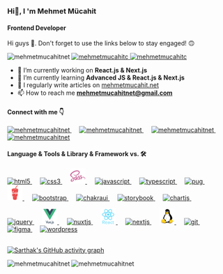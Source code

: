 ### Hi👋, I 'm Mehmet Mücahit</h3>
#### Frontend Developer

Hi guys 👋. Don't forget to use the links below to stay engaged! 🙃

<img src="https://komarev.com/ghpvc/?username=mehmetmucahitnet&label=Profile%20views&color=4b7bec&style=for-the-badge"
  alt="mehmetmucahitnet" />
<a href="https://github.com/mehmetmucahitnet" target="blank">
  <img
    src="https://img.shields.io/github/followers/mehmetmucahitnet?logo=github&label=Follow%20Me&color=4b7bec&style=for-the-badge"
    alt="mehmetmucahitc" />
</a>
<a href="https://twitter.com/mehmetmucahitc" target="blank">
  <img
    src="https://img.shields.io/twitter/follow/mehmetmucahitc?logo=twitter&label=Follow%20Me&color=4b7bec&style=for-the-badge"
    alt="mehmetmucahitc" />
</a>

- 🔭 I’m currently working on **React.js & Next.js**
- 🌱 I’m currently learning **Advanced JS & React.js & Next.js**
- 📝 I regularly write articles on [mehmetmucahit.net](mehmetmucahit.net)
- 📫 How to reach me **mehmetmucahitnet@gmail.com**

#### Connect with me 👇

<a href="https://instagram.com/mehmetmucahitdev" target="blank" title="Instagram">
  <img
    src="https://upload.wikimedia.org/wikipedia/commons/thumb/9/95/Instagram_logo_2022.svg/1200px-Instagram_logo_2022.svg.png"
    alt="mehmetmucahitnet" height="35" />
</a>&emsp;
<a href="https://twitter.com/mehmetmucahitc" target="blank" title="Twitter">
  <img src="https://upload.wikimedia.org/wikipedia/commons/thumb/4/4f/Twitter-logo.svg/1024px-Twitter-logo.svg.png"
    alt="mehmetmucahitnet" height="35" />
</a>&emsp;
<a href="https://linkedin.com/mehmetmucahitnet" target="blank" title="LinkedIN">
  <img src="https://brand.linkedin.com/content/dam/me/business/en-us/amp/brand-site/v2/bg/LI-Bug.svg.original.svg"
    alt="mehmetmucahitnet" height="35" />
</a>&emsp;
<a href="https://medium.com/@mehmetmucahitnet" target="blank" title="Medium">
  <img src="https://miro.medium.com/max/1400/1*psYl0y9DUzZWtHzFJLIvTw.png" alt="mehmetmucahitnet" height="35" />
</a>

#### Language & Tools & Library & Framework vs. 🛠

<a href="" target="_blank">
  <img
    src="https://upload.wikimedia.org/wikipedia/commons/thumb/6/61/HTML5_logo_and_wordmark.svg/1024px-HTML5_logo_and_wordmark.svg.png?20170517184425"
    alt="html5" height="35" title="HTML5" />
</a>&emsp;
<a href="" target="_blank">
  <img
    src="https://upload.wikimedia.org/wikipedia/commons/thumb/d/d5/CSS3_logo_and_wordmark.svg/726px-CSS3_logo_and_wordmark.svg.png?20160530175649"
    alt="css3" height="35" title="CSS3" />
</a>&emsp;
<a href="" target="_blank">
  <img src="https://raw.githubusercontent.com/devicons/devicon/master/icons/sass/sass-original.svg" alt="scss"
    height="35" title="SCSS" />
</a>&emsp;
<a href="" target="_blank">
  <img src="https://upload.wikimedia.org/wikipedia/commons/6/6a/JavaScript-logo.png?20120221235433" alt="javascript"
    height="35" title="Javascript" />
</a>&emsp;
<a href="" target="_blank">
  <img
    src="https://upload.wikimedia.org/wikipedia/commons/thumb/4/4c/Typescript_logo_2020.svg/1024px-Typescript_logo_2020.svg.png?20210506173343"
    alt="typescript" height="35" title="Typescript" />
</a>&emsp;
<a href="" target="_blank">
  <img src="https://cdn.worldvectorlogo.com/logos/pug.svg" alt="pug" height="35" title="Pug" />
</a>&emsp;
<a href="" target="_blank">
  <img src="https://raw.githubusercontent.com/devicons/devicon/master/icons/gulp/gulp-plain.svg" alt="gulpjs"
    height="35" title="Gulp JS" />
</a>&emsp;
<a href="" target="_blank">
  <img src="https://getbootstrap.com/docs/5.0/assets/brand/bootstrap-logo.svg" alt="bootstrap" height="35"
    title="Bootstrap" />
</a>&emsp;
<a href="" target="_blank">
  <img src="https://avatars.githubusercontent.com/u/54212428?s=200&v=4" alt="chakraui" height="35" title="Chakra UI" />
</a>&emsp;
<a href="https://storybook.js.org" target="_blank">
  <img src="https://static-00.iconduck.com/assets.00/storybook-icon-icon-412x512-341bo8r1.png" alt="storybook"
    height="35" title="Storybook" />
</a>&emsp;
<a href="https://www.chartjs.org" target="_blank">
  <img src="https://www.chartjs.org/media/logo-title.svg" alt="chartjs" height="35" title="Chart JS" />
</a>&emsp;<br><br>
<a href="https://jquery.com" target="_blank">
  <img src="https://www.joykal.com/wp-content/uploads/2019/09/jquery.png" alt="jquery" height="35" title="Jquery" />
</a>&emsp;
<a href="https://www.vuejs.org" target="_blank">
  <img src="https://raw.githubusercontent.com/devicons/devicon/master/icons/vuejs/vuejs-original-wordmark.svg"
    alt="vuejs" height="35" title="Vue.JS" />
</a>&emsp;
<a href="https://www.nuxtjs.org" target="_blank">
  <img src="https://www.vectorlogo.zone/logos/nuxtjs/nuxtjs-icon.svg" alt="nuxtjs" height="35" title="Nuxt.JS" />
</a>&emsp;
<a href="https://www.reactjs.org" target="_blank">
  <img src="https://raw.githubusercontent.com/devicons/devicon/master/icons/react/react-original-wordmark.svg"
    alt="reactjs" height="35" title="React.JS" />
</a>&emsp;
<a href="https://www.nextjs.org" target="_blank">
  <img src="https://cdn.worldvectorlogo.com/logos/nextjs-2.svg" alt="nextjs" height="35" title="Next.JS" />
</a>&emsp;
<a href="https://www.linux.org/" target="_blank">
  <img src="https://raw.githubusercontent.com/devicons/devicon/master/icons/linux/linux-original.svg" alt="linux"
    height="35" title="Linux" />
</a>&emsp;
<a href="https://git-scm.com/" target="_blank">
  <img src="https://www.vectorlogo.zone/logos/git-scm/git-scm-icon.svg" alt="git" height="35" title="Git" />
</a>&emsp;
<a href="https://www.figma.com" target="_blank">
  <img src="https://www.vectorlogo.zone/logos/figma/figma-icon.svg" alt="figma" height="35" title="Figma" />
</a>&emsp;
<a href="https://wordpress.org" target="_blank">
  <img
    src="https://upload.wikimedia.org/wikipedia/commons/thumb/9/98/WordPress_blue_logo.svg/2048px-WordPress_blue_logo.svg.png"
    alt="wordpress" height="35" title="Wordpress" />
</a>
<br><br>

[![Sarthak's GitHub activity
graph](https://activity-graph.herokuapp.com/graph?username=mehmetmucahitnet&&theme=dracula)](https://github.com/mehmetmucahitnet)


<img src="https://github-readme-stats.vercel.app/api?username=mehmetmucahitnet&show_icons=true&locale=en&theme=dracula"
  alt="mehmetmucahitnet" />
<img src="https://github-readme-streak-stats.herokuapp.com/?user=mehmetmucahitnet&&theme=dracula"
  alt="mehmetmucahitnet" />

